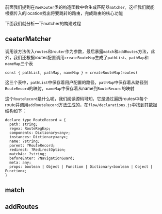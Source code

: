 前面我们提到在`VueRouter`类的构造函数中会生成匹配器`matcher`，这样我们就能根据传入的location找出将要跳转的路由，完成路由的核心功能

下面我们就分析一下matcher的构建过程

## ceaterMatcher

调用该方法传入`routes`和`router`作为参数，最后暴露`match`和`addRoutes`方法，此外，我们还根据routes配置调用`createRouteMap`生成了`pathList`、`pathMap`和`nameMap`三个表
```
const { pathList, pathMap, nameMap } = createRouteMap(routes)
```

这三个表中，`pathList`中保存着用户配置的路径，`pathMap`中保存着从路径到`RouteRecord`的映射，`nameMap`中保存着从name到`RouteRecord`的映射

这个`RouteRecord`是什么呢，我们阅读源码可知，它是通过遍历routes中每个route并调用`addRouteRecord`方法生成的，在`flow/declarations.js`中找到其数据结构如下：
```
declare type RouteRecord = {
  path: string;
  regex: RouteRegExp;
  components: Dictionary<any>;
  instances: Dictionary<any>;
  name: ?string;
  parent: ?RouteRecord;
  redirect: ?RedirectOption;
  matchAs: ?string;
  beforeEnter: ?NavigationGuard;
  meta: any;
  props: boolean | Object | Function | Dictionary<boolean | Object | Function>;
}
```

## match

## addRoutes
